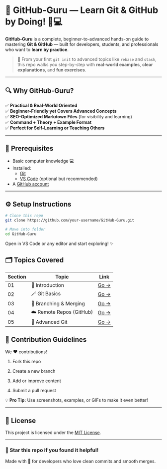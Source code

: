 # 🚀 GitHub-Guru — Learn Git & GitHub by Doing! 🧠💻

**GitHub-Guru** is a complete, beginner-to-advanced hands-on guide to mastering **Git & GitHub** — built for developers, students, and professionals who want to **learn by practice**.

> 🌟 From your first `git init` to advanced topics like `rebase` and `stash`, this repo walks you step-by-step with **real-world examples**, **clear explanations**, and **fun exercises**.

---

## 🔍 Why GitHub-Guru?

✅ **Practical & Real-World Oriented**  
✅ **Beginner-Friendly yet Covers Advanced Concepts**  
✅ **SEO-Optimized Markdown Files** (for visibility and learning)  
✅ **Command + Theory + Example Format**  
✅ **Perfect for Self-Learning or Teaching Others**

---

## 🧠 Prerequisites

- Basic computer knowledge 💻  
- Installed:
  - [Git](https://git-scm.com/downloads)
  - [VS Code](https://code.visualstudio.com/) (optional but recommended)
- A [GitHub account](https://github.com/)  

---

## ⚙️ Setup Instructions

```bash
# Clone this repo
git clone https://github.com/your-username/GitHub-Guru.git

# Move into folder
cd GitHub-Guru
```

Open in VS Code or any editor and start exploring! ✨

## 🗂️ Topics Covered

|Section|Topic|Link|
|---|---|---|
|01|🧭 Introduction|[Go →](01-Introduction/)|
|02|🪄 Git Basics|[Go →](02-Git-Basics/)|
|03|🌿 Branching & Merging|[Go →](03-Branching-Merging/)|
|04|☁️ Remote Repos (GitHub)|[Go →](04-Remote-Repos/)|
|05|🧰 Advanced Git|[Go →](05-Advanced-Git/)|


## 🤝 Contribution Guidelines

We ❤️ contributions!

1. Fork this repo
    
2. Create a new branch
    
3. Add or improve content
    
4. Submit a pull request
    

💡 **Pro Tip:** Use screenshots, examples, or GIFs to make it even better!

---

## 📜 License

This project is licensed under the [MIT License](LICENSE).

---

### 🌟 Star this repo if you found it helpful!

Made with 💖 for developers who love clean commits and smooth merges.


